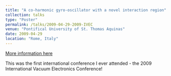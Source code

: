 ```yaml
---
title: "A co-harmonic gyro-oscillator with a novel interaction region"
collection: talks
type: "Poster"
permalink: /talks/2009-04-29-2009-IVEC
venue: "Pontifical University of St. Thomas Aquinas"
date: 2009-04-29
location: "Rome, Italy"
---
```


[More information here](https://ieeexplore.ieee.org/document/5193500)

This was the first international conference I ever attended - the 2009 International Vacuum Electronics Conference!

